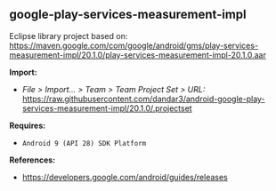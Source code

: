 ## google-play-services-measurement-impl

Eclipse library project based on:<br/>
https://maven.google.com/com/google/android/gms/play-services-measurement-impl/20.1.0/play-services-measurement-impl-20.1.0.aar

**Import:**
- _File > Import... > Team > Team Project Set > URL:_<br/>
  https://raw.githubusercontent.com/dandar3/android-google-play-services-measurement-impl/20.1.0/.projectset

**Requires:**
- `Android 9 (API 28) SDK Platform`

**References:**
- https://developers.google.com/android/guides/releases